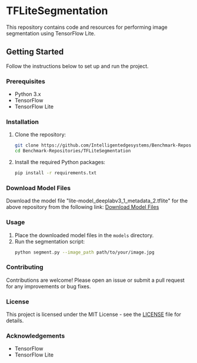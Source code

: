 # TFLiteSegmentation

This repository contains code and resources for performing image segmentation using TensorFlow Lite.

## Getting Started

Follow the instructions below to set up and run the project.

### Prerequisites

- Python 3.x
- TensorFlow
- TensorFlow Lite

### Installation

1. Clone the repository:
    ```sh
    git clone https://github.com/Intelligentedgesystems/Benchmark-Repositories.git
    cd Benchmark-Repositories/TFLiteSegmentation
    ```

2. Install the required Python packages:
    ```sh
    pip install -r requirements.txt
    ```

### Download Model Files

Download the model file "lite-model_deeplabv3_1_metadata_2.tflite" for the above repository from the following link:
[Download Model Files](https://drive.google.com/drive/folders/1z2Kr2W7oyvf-x0Km12uWvLTEZWNKm136?usp=sharing)

### Usage

1. Place the downloaded model files in the `models` directory.
2. Run the segmentation script:
    ```sh
    python segment.py --image_path path/to/your/image.jpg
    ```

### Contributing

Contributions are welcome! Please open an issue or submit a pull request for any improvements or bug fixes.

### License

This project is licensed under the MIT License - see the [LICENSE](LICENSE) file for details.

### Acknowledgements

- TensorFlow
- TensorFlow Lite
